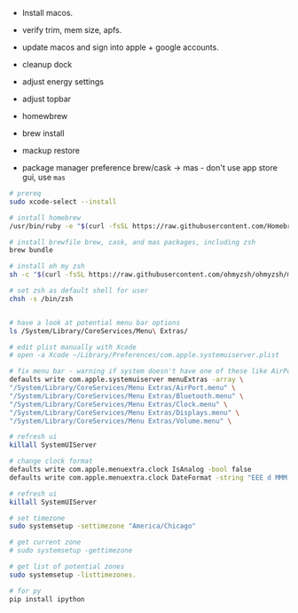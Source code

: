 
* Install macos. 
* verify trim, mem size, apfs. 
* update macos and sign into apple + google accounts. 
* cleanup dock
* adjust energy settings
* adjust topbar
* homewbrew
* brew install
* mackup restore

* package manager preference brew/cask -> mas - don't use app store gui, use `mas`


```zsh
# prereq
sudo xcode-select --install

# install homebrew 
/usr/bin/ruby -e "$(curl -fsSL https://raw.githubusercontent.com/Homebrew/install/master/install)"

# install brewfile brew, cask, and mas packages, including zsh
brew bundle

# install oh my zsh
sh -c "$(curl -fsSL https://raw.githubusercontent.com/ohmyzsh/ohmyzsh/master/tools/install.sh)"

# set zsh as default shell for user 
chsh -s /bin/zsh


# have a look at potential menu bar options 
ls /System/Library/CoreServices/Menu\ Extras/ 

# edit plist manually with Xcode 
# open -a Xcode ~/Library/Preferences/com.apple.systemuiserver.plist  

# fix menu bar - warning if system doesn't have one of these like AirPort or Bluetooth it will break
defaults write com.apple.systemuiserver menuExtras -array \
"/System/Library/CoreServices/Menu Extras/AirPort.menu" \
"/System/Library/CoreServices/Menu Extras/Bluetooth.menu" \
"/System/Library/CoreServices/Menu Extras/Clock.menu" \
"/System/Library/CoreServices/Menu Extras/Displays.menu" \
"/System/Library/CoreServices/Menu Extras/Volume.menu" \

# refresh ui
killall SystemUIServer

# change clock format 
defaults write com.apple.menuextra.clock IsAnalog -bool false
defaults write com.apple.menuextra.clock DateFormat -string "EEE d MMM HH:mm:ss" 

# refresh ui
killall SystemUIServer

# set timezone 
sudo systemsetup -settimezone "America/Chicago"

# get current zone 
# sudo systemsetup -gettimezone

# get list of potential zones 
sudo systemsetup -listtimezones.

# for py
pip install ipython
```

